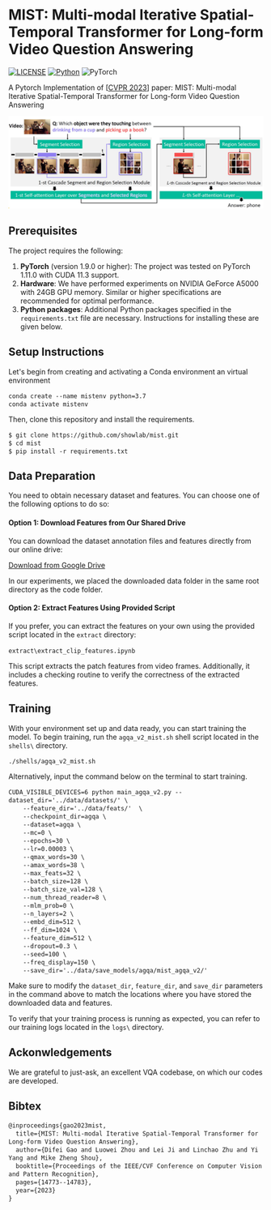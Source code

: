 # MIST: Multi-modal Iterative Spatial-Temporal Transformer for Long-form Video Question Answering
[![LICENSE](https://img.shields.io/badge/license-MIT-green)](LICENSE)
[![Python](https://img.shields.io/badge/python-3.7-blue.svg)](https://www.python.org/)
![PyTorch](https://img.shields.io/badge/pytorch-1.11.0-%237732a8)

A Pytorch Implementation of [[CVPR 2023](https://openaccess.thecvf.com/content/CVPR2023/papers/Gao_MIST_Multi-Modal_Iterative_Spatial-Temporal_Transformer_for_Long-Form_Video_Question_Answering_CVPR_2023_paper.pdf)] paper: MIST: Multi-modal Iterative Spatial-Temporal Transformer for Long-form Video Question Answering

![](assets/model.jpeg) 

## Prerequisites

The project requires the following:

1. **PyTorch** (version 1.9.0 or higher): The project was tested on PyTorch 1.11.0 with CUDA 11.3 support.
2. **Hardware**: We have performed experiments on NVIDIA GeForce A5000 with 24GB GPU memory. Similar or higher specifications are recommended for optimal performance.
3. **Python packages**: Additional Python packages specified in the `requirements.txt` file are necessary. Instructions for installing these are given below.

## Setup Instructions
Let's begin from creating and activating a Conda environment an virtual environment 
```
conda create --name mistenv python=3.7
conda activate mistenv
```
Then, clone this repository and install the requirements.
```
$ git clone https://github.com/showlab/mist.git
$ cd mist
$ pip install -r requirements.txt
```

## Data Preparation
You need to obtain necessary dataset and features. You can choose one of the following options to do so:

#### Option 1: Download Features from Our Shared Drive

You can download the dataset annotation files and features directly from our online drive:

[Download from Google Drive](https://drive.google.com/drive/folders/1UmfZ752EZxaxp3sYWBRETmamgxAa3ECD?usp=drive_link)

In our experiments, we placed the downloaded data folder in the same root directory as the code folder.

#### Option 2: Extract Features Using Provided Script

If you prefer, you can extract the features on your own using the provided script located in the `extract` directory:

`extract\extract_clip_features.ipynb`

This script extracts the patch features from video frames. Additionally, it includes a checking routine to verify the correctness of the extracted features.

## Training
With your environment set up and data ready, you can start training the model. To begin training, run the `agqa_v2_mist.sh` shell script located in the `shells\` directory. 
```
./shells/agqa_v2_mist.sh
```
Alternatively, input the command below on the terminal to start training.
```
CUDA_VISIBLE_DEVICES=6 python main_agqa_v2.py --dataset_dir='../data/datasets/' \
	--feature_dir='../data/feats/'  \
	--checkpoint_dir=agqa \
	--dataset=agqa \
	--mc=0 \
	--epochs=30 \
	--lr=0.00003 \
	--qmax_words=30 \
	--amax_words=38 \
	--max_feats=32 \
	--batch_size=128 \
	--batch_size_val=128 \
	--num_thread_reader=8 \
	--mlm_prob=0 \
	--n_layers=2 \
	--embd_dim=512 \
	--ff_dim=1024 \
	--feature_dim=512 \
	--dropout=0.3 \
	--seed=100 \
	--freq_display=150 \
	--save_dir='../data/save_models/agqa/mist_agqa_v2/'
```
Make sure to modify the `dataset_dir`, `feature_dir`, and `save_dir` parameters in the command above to match the locations where you have stored the downloaded data and features.

To verify that your training process is running as expected, you can refer to our training logs located in the `logs\` directory.

## Ackonwledgements
We are grateful to just-ask, an excellent VQA codebase, on which our codes are developed.

## Bibtex
```
@inproceedings{gao2023mist,
  title={MIST: Multi-modal Iterative Spatial-Temporal Transformer for Long-form Video Question Answering}, 
  author={Difei Gao and Luowei Zhou and Lei Ji and Linchao Zhu and Yi Yang and Mike Zheng Shou},
  booktitle={Proceedings of the IEEE/CVF Conference on Computer Vision and Pattern Recognition},
  pages={14773--14783},
  year={2023}
}
```
